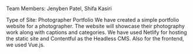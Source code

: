 Team Members: Jenyben Patel, Shifa Kasiri

Type of Site: 
Photographer Portfolio
We have created a simple portfolio website for a photographer. The website will showcase their photography work along with captions and categories. We have used Netlify for hosting the static site and Contentful as the Headless CMS. Also for the frontend, we used Vue.js.
